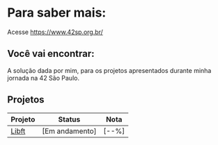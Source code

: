 # Para saber mais:
Acesse https://www.42sp.org.br/
## Você vai encontrar:
A solução dada por mim, para os projetos apresentados durante minha jornada na 42 São Paulo.
## Projetos
| Projeto		| Status    				| Nota				|
|---------------|---------------------------|-------------------|
| [Libft](https://github.com/dnl007/curso-42)| [Em andamento]            | [--%]             |
